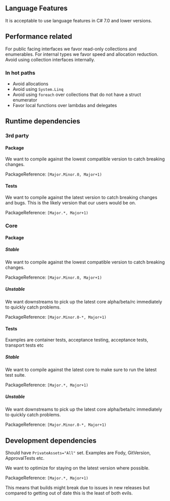 ## Language Features
It is acceptable to use language features in C# 7.0 and lower versions.

## Performance related

For public facing interfaces we favor read-only collections and enumerables. For internal types we favor speed and allocation reduction. Avoid using collection interfaces internally.

### In hot paths

* Avoid allocations
* Avoid using `System.Linq`
* Avoid using `foreach` over collections that do not have a struct enumerator
* Favor local functions over lambdas and delegates

## Runtime dependencies

### 3rd party

#### Package

We want to compile against the lowest compatible version to catch breaking changes.

PackageReference: `[Major.Minor.0, Major+1)`

#### Tests

We want to compile against the latest version to catch breaking changes and bugs. This is the likely version that our users would be on.

PackageReference: `[Major.*, Major+1)`

### Core

#### Package

##### Stable

We want to compile against the lowest compatible version to catch breaking changes.

PackageReference: `[Major.Minor.0, Major+1)`

##### Unstable

We want downstreams to pick up the latest core alpha/beta/rc immediately to quickly catch problems.

PackageReference: `[Major.Minor.0-*, Major+1)`

#### Tests

Examples are container tests, acceptance testing, acceptance tests, transport tests etc

##### Stable

We want to compile against the latest core to make sure to run the latest test suite.

PackageReference: `[Major.*, Major+1)`

##### Unstable

We want downstreams to pick up the latest core alpha/beta/rc immediately to quickly catch problems.

PackageReference: `[Major.Minor.0-*, Major+1)`

## Development dependencies

Should have `PrivateAssets="All"` set. Examples are Fody, GitVersion, ApprovalTests etc.

We want to optimize for staying on the latest version where possible.

PackageReference: `[Major.*, Major+1)`

This means that builds might break due to issues in new releases but compared to getting out of date this is the least of both evils.
